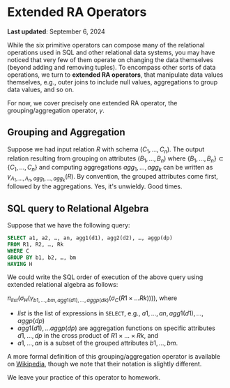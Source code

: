 # Extended RA Operators

**Last updated**: September 6, 2024

While the six primitive operators can compose many of the relational operations used in SQL and other relational data systems, you may have noticed that very few of them operate on changing the data themselves (beyond adding and removing tuples). To encompass other sorts of data operations, we turn to **extended RA operators**, that manipulate data values themselves, e.g., outer joins to include null values, aggregations to group data values, and so on.

For now, we cover precisely one extended RA operator, the grouping/aggregation operator, $\gamma$.

## Grouping and Aggregation

Suppose we had input relation $R$ with schema $(C_1, \dots, C_n)$. The output relation resulting from grouping on attributes $(B_1, \dots, B_n)$ where $\{B_1, \dots, B_n\} \subset \{C_1, \dots, C_n\}$ and computing aggregations $agg_1, \dots, agg_k$ can be written as $\gamma_{A_1, \dots, A_n, agg_1, \dots, agg_k}(R)$. By convention, the grouped attributes come first, followed by the aggregations. Yes, it's unwieldy. Good times.

## SQL query to Relational Algebra

Suppose that we have the following query:
```sql
SELECT a1, a2, …, an, agg1(d1), agg2(d2), …, aggp(dp)
FROM R1, R2, …, Rk
WHERE C
GROUP BY b1, b2, …, bm
HAVING H
```

We could write the SQL order of execution of the above query using extended relational algebra as follows:

$\pi_{list} \biggl( \sigma_H \biggl( \gamma_{b1, \dots, bm, agg1(d1), \dots, aggp(dk)} \bigl( \sigma_C (R1 \times \dots Rk ) \bigr) \biggr) \biggr)$, where

* $list$ is the list of expressions in `SELECT`, e.g., $a1, \dots, an, agg1(d1), \dots, aggp(dp)$
* $agg1(d1), \dots aggp(dp)$ are aggregation functions on specific attributes $d1, \dots, dp$ in the cross product of $R1 \times \dots \times Rk$, and
* $a1, \dots, an$ is a subset of the grouped attributes $b1, \dots, bm$.

A more formal definition of this grouping/aggregation operator is available on [Wikipedia](https://en.wikipedia.org/wiki/Relational_algebra#Aggregation), though we note that their notation is slightly different.

We leave your practice of this operator to homework.


